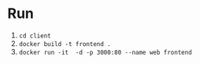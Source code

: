 # Run

1. `cd client`
2. `docker build -t frontend .`
3. `docker run -it  -d -p 3000:80 --name web frontend`